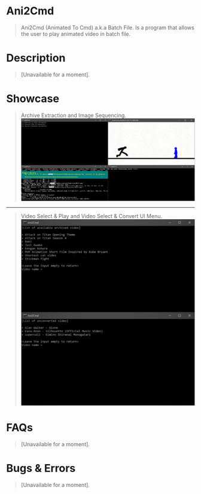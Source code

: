 # Ani2Cmd
>Ani2Cmd (Animated To Cmd) a.k.a Batch File. Is a program that allows the user to play animated video in batch file.

# Description
>[Unavailable for a moment].

# Showcase
>Archive Extraction and Image Sequencing.
![](.github/prev1.png)
___
>Video Select & Play and Video Select & Convert UI Menu.
![](.github/prev2.png)

# FAQs
>[Unavailable for a moment].

# Bugs & Errors
>[Unavailable for a moment].
